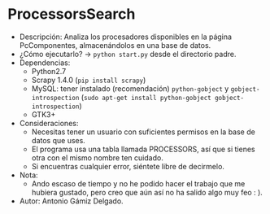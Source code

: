 # ProcessorsSearch
* Descripción: Analiza los procesadores disponibles en la página PcComponentes, almacenándolos en una base de datos.
* ¿Cómo ejecutarlo? -> `python start.py` desde el directorio padre.
* Dependencias:
    * Python2.7
    * Scrapy 1.4.0 (`pip install scrapy`)
    * MySQL: tener instalado (recomendación) `python-gobject` y `gobject-introspection` (`sudo apt-get install python-gobject gobject-introspection`)
    * GTK3+
* Consideraciones:
    * Necesitas tener un usuario con suficientes permisos en la base de datos que uses.
    * El programa usa una tabla llamada PROCESSORS, así que si tienes otra con el mismo nombre ten cuidado.
    * Si encuentras cualquier error, siéntete libre de decirmelo.
* Nota:
    * Ando escaso de tiempo y no he podido hacer el trabajo que me hubiera gustado, pero creo que aún así no ha salido algo muy feo : ).
* Autor: Antonio Gámiz Delgado.
